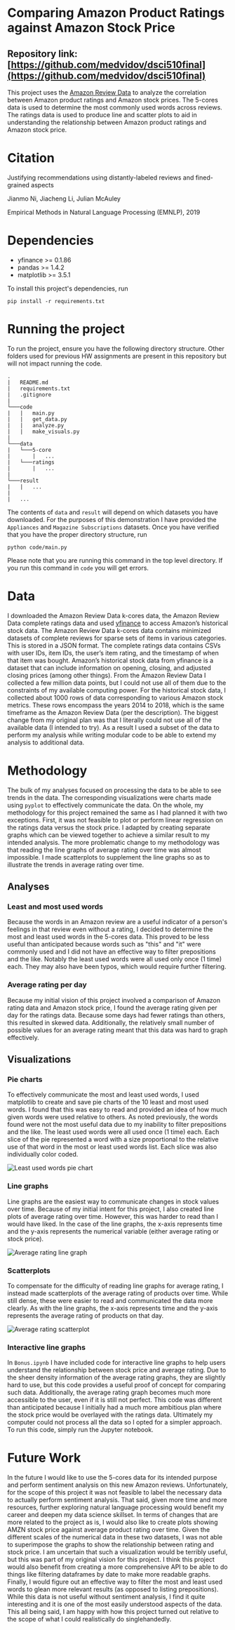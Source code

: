 # Comparing Amazon Product Ratings against Amazon Stock Price
## Repository link:  [https://github.com/medvidov/dsci510final](https://github.com/medvidov/dsci510final)

This project uses the [Amazon Review Data](https://nijianmo.github.io/amazon/index.html) to analyze the correlation between Amazon product ratings and Amazon stock prices.
The 5-cores data is used to determine the most commonly used words across reviews. The ratings data is used to produce line and scatter plots to aid in understanding
the relationship between Amazon product ratings and Amazon stock price.

# Citation
Justifying recommendations using distantly-labeled reviews and fined-grained aspects

Jianmo Ni, Jiacheng Li, Julian McAuley

Empirical Methods in Natural Language Processing (EMNLP), 2019

# Dependencies

- yfinance >= 0.1.86
- pandas >= 1.4.2
- matplotlib >= 3.5.1

To install this project's dependencies, run
```
pip install -r requirements.txt
```

# Running the project

To run the project, ensure you have the following directory structure. Other folders used for previous HW assignments are present in this repository but will not impact running the code.

```
.
|   README.md
|   requirements.txt
|   .gitignore
|
└───code
|   |   main.py
|   |   get_data.py
|   |   analyze.py
|   |   make_visuals.py
|
└───data
|   └───5-core
|       |   ...
|   └───ratings
|       |   ...
|
└───result
|   |   ...
|
|   ...

```

The contents of `data` and `result` will depend on which datasets you have downloaded. For the purposes of this demonstration I have provided the `Appliances` and `Magazine Subscriptions` datasets. Once you have verified that you have the proper directory structure, run
```
python code/main.py
```
Please note that you are running this command in the top level directory. If you run this command in `code` you will get errors.

# Data

I downloaded the Amazon Review Data k-cores data, the Amazon Review Data complete ratings data and used [yfinance](https://pypi.org/project/yfinance/) to access Amazon’s historical stock data. The Amazon Review Data k-cores data contains minimized datasets of complete reviews for sparse sets of
items in various categories. This is stored in a JSON format. The complete ratings data contains CSVs with user IDs, item IDs, the user’s item rating, and the timestamp of
when that item was bought. Amazon’s historical stock data from yfinance is a dataset that can include information on opening, closing, and adjusted closing prices (among
other things). From the Amazon Review Data I collected a few million data points, but I could not use all of them due to the constraints of my available computing power.
For the historical stock data, I collected about 1000 rows of data corresponding to various Amazon stock metrics. These rows encompass the years 2014 to 2018, which is the
same timeframe as the Amazon Review Data (per the description). The biggest change from my original plan was that I literally could not use all of the available data (I
intended to try). As a result I used a subset of the data to perform my analysis while writing modular code to be able to extend my analysis to additional data.


# Methodology

The bulk of my analyses focused on processing the data to be able to see trends in the data.
The corresponding visualizations were charts made using `pyplot` to effectively communicate the data.
On the whole, my methodology for this project remained the same as I had planned it with two exceptions. First, it was not feasible to plot or perform linear regression
on the ratings data versus the stock price. I adapted by creating separate graphs which can be viewed together to achieve a similar result to my intended analysis.
The more problematic change to my methodology was that reading the line graphs of average rating over time was almost impossible. I made scatterplots to supplement the
line graphs so as to illustrate the trends in average rating over time.

## Analyses

### Least and most used words

Because the words in an Amazon review are a useful indicator of a person's feelings in that review even without a rating, I decided to determine the most and least
used words in the 5-cores data. This proved to be less useful than anticipated because words such as "this" and "it" were commonly used and I did not have an
effective way to filter prepositions and the like. Notably the least used words were all used only once (1 time) each. They may also have been typos, which would require
further filtering.

### Average rating per day

Because my initial vision of this project involved a comparison of Amazon rating data and Amazon stock price, I found the average rating given per day for the ratings data.
Because some days had fewer ratings than others, this resulted in skewed data. Additionally, the relatively small number of possible values for an average rating meant that
this data was hard to graph effectively.

## Visualizations

### Pie charts

To effectively communicate the most and least used words, I used matplotlib to create and save pie charts of the 10 least and most used words. I found that this was easy to
read and provided an idea of how much given words were used relative to others. As noted previously, the words found were not the most useful data due to my inability to 
filter prepositions and the like. The least used words were all used once (1 time) each. Each slice of the pie represented a word with a size proportional to the relative use of that word in the most or least used words list. Each slice was also individually color coded.

![Least used words pie chart](/assets/pie.png)

### Line graphs

Line graphs are the easiest way to communicate changes in stock values over time. Because of my initial intent for this project, I also created line plots of average rating
over time. However, this was harder to read than I would have liked. In the case of the line graphs, the x-axis represents time and the y-axis represents the numerical
variable (either average rating or stock price).

![Average rating line graph](/assets/line.png)

### Scatterplots

To compensate for the difficulty of reading line graphs for average rating, I instead made scatterplots of the average rating of products over time. While still dense,
these were easier to read and communicated the data more clearly. As with the line graphs, the x-axis represents time and the y-axis represents the average rating of products
on that day.

![Average rating scatterplot](/assets/scatter.png)

### Interactive line graphs

In `Bonus.ipynb` I have included code for interactive line graphs to help users understand the relationship between stock price and average rating.
Due to the sheer density information of the average rating graphs, they are slightly hard to use, but this code provides a useful proof of concept for comparing such data.
Additionally, the average rating graph becomes much more accessible to the user, even if it is still not perfect. This code was different than anticipated because I initially
had a much more ambitious plan where the stock price would be overlayed with the ratings data. Ultimately my computer could not process all the data so I opted for a simpler
approach. To run this code, simply run the Jupyter notebook.

# Future Work

In the future I would like to use the 5-cores data for its intended purpose and perform sentiment analysis on this new Amazon reviews.
Unfortunately, for the scope of this project it was not feasible to label the necessary data to actually perform sentiment analysis.
That said, given more time and more resources, further exploring natural language processing would benefit my career and deepen my data science skillset.
In terms of changes that are more related to the project as is, I would also like to create plots showing AMZN stock price against average product rating over time. 
Given the different scales of the numerical data in these two datasets, I was not able to superimpose the graphs to show the relationship between rating and stock price.
I am uncertain that such a visualization would be terribly useful, but this was part of my original vision for this project.
I think this project would also benefit from creating a more comprehensive API to be able to do things like filtering dataframes by date to make more readable graphs.
Finally, I would figure out an effective way to filter the most and least used words to glean more relevant results (as opposed to listing prepositions). While this data
is not useful without sentiment analysis, I find it quite interesting and it is one of the  most easily understood aspects of the data.
This all being said, I am happy with how this project turned out relative to the scope of what I could realistically do singlehandedly.
